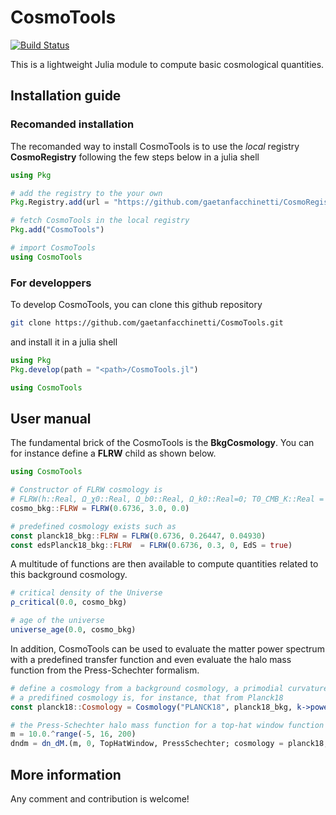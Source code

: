 # CosmoTools

[![Build Status](https://github.com/gaetanfacchinetti/CosmoTools.jl/actions/workflows/CI.yml/badge.svg?branch=main)](https://github.com/gaetanfacchinetti/CosmoTools.jl/actions/workflows/CI.yml?query=branch%3Amain)

This is a lightweight Julia module to compute basic cosmological quantities.

## Installation guide

### Recomanded installation

The recomanded way to install CosmoTools is to use the _local_ registry **CosmoRegistry** following the few steps below in a julia shell
```julia
using Pkg

# add the registry to the your own
Pkg.Registry.add(url = "https://github.com/gaetanfacchinetti/CosmoRegistry.git")

# fetch CosmoTools in the local registry
Pkg.add("CosmoTools")

# import CosmoTools
using CosmoTools
```

### For developpers

To develop CosmoTools, you can clone this github repository

```bash
git clone https://github.com/gaetanfacchinetti/CosmoTools.git
```
and install it in a julia shell
```julia
using Pkg
Pkg.develop(path = "<path>/CosmoTools.jl")

using CosmoTools
```

## User manual

The fundamental brick of the CosmoTools is the **BkgCosmology**. You can for instance define a **FLRW** child as shown below.
```julia
using CosmoTools

# Constructor of FLRW cosmology is
# FLRW(h::Real, Ω_χ0::Real, Ω_b0::Real, Ω_k0::Real=0; T0_CMB_K::Real = 2.72548, Neff::Real = 3.04, EdS::Bool = false)
cosmo_bkg::FLRW = FLRW(0.6736, 3.0, 0.0)

# predefined cosmology exists such as
const planck18_bkg::FLRW = FLRW(0.6736, 0.26447, 0.04930)
const edsPlanck18_bkg::FLRW  = FLRW(0.6736, 0.3, 0, EdS = true)
```
A multitude of functions are then available to compute quantities related to this background cosmology.
```julia
# critical density of the Universe
ρ_critical(0.0, cosmo_bkg) 

# age of the universe
universe_age(0.0, cosmo_bkg)
```
In addition, CosmoTools can be used to evaluate the matter power spectrum with a predefined transfer function and even evaluate the halo mass function from the Press-Schechter formalism.
```julia
# define a cosmology from a background cosmology, a primodial curvature power spectrum and a transfer function
# a predifined cosmology is, for instance, that from Planck18 
const planck18::Cosmology = Cosmology("PLANCK18", planck18_bkg, k->power_spectrum_ΛCDM(k, 1e-10*exp(3.044), 0.9649), EH98_planck18)

# the Press-Schechter halo mass function for a top-hat window function in planck18 cosmology at z = 0 is obtained from 
m = 10.0.^range(-5, 16, 200)
dndm = dn_dM.(m, 0, TopHatWindow, PressSchechter; cosmology = planck18, growth_function=growth_factor_Carroll, δ_c = 1.686)
```
## More information
Any comment and contribution is welcome!